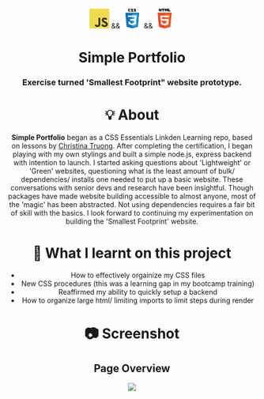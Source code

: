 <!-- TITLE -->
<div align="center">
<p>
  <img src="https://raw.githubusercontent.com/github/explore/80688e429a7d4ef2fca1e82350fe8e3517d3494d/topics/javascript/javascript.png" height="40" width="40"> &&   <img src="https://raw.githubusercontent.com/github/explore/80688e429a7d4ef2fca1e82350fe8e3517d3494d/topics/css/css.png" height="40" width="40"> &&
  <img src="https://raw.githubusercontent.com/github/explore/80688e429a7d4ef2fca1e82350fe8e3517d3494d/topics/html/html.png" height="40" width="40">
</p>

<h1>Simple Portfolio</h1>
<h3>Exercise turned 'Smallest Footprint" website prototype.</h3>



# 💡 About

<b>Simple Portfolio</b> began as a CSS Essentials Linkden Learning repo, based on lessons by <a href="https://www.linkedin.com/learning/instructors/christina-truong">Christina Truong</a>. After completing the certification, I began playing with my own stylings and built a simple node.js, express backend with intention to launch. I started asking questions about 'Lightweight' or 'Green' websites, questioning what is the least amount of bulk/ dependencies/ installs one needed to put up a basic website. These conversations with senior devs and research have been insightful. Though packages have made website building accessible to almost anyone, most of the 'magic' has been abstracted. Not using dependencies requires a fair bit of skill with the basics. I look forward to continuing my experimentation on building the 'Smallest Footprint' website.

# 🌟 What I learnt on this project
- How to effectively orgainize my CSS files
- New CSS procedures (this was a learning gap in my bootcamp training)
- Reaffirmed my ability to quickly setup a backend
- How to organize large html/ limiting imports to limit steps during render

# 📷  Screenshot

## Page Overview


![](https://github.com/MrinalN/css-html-portfolio/blob/master/Ex_Files_CSS_EssT/css-portfolio/public/images/css-portfolio.gif)
